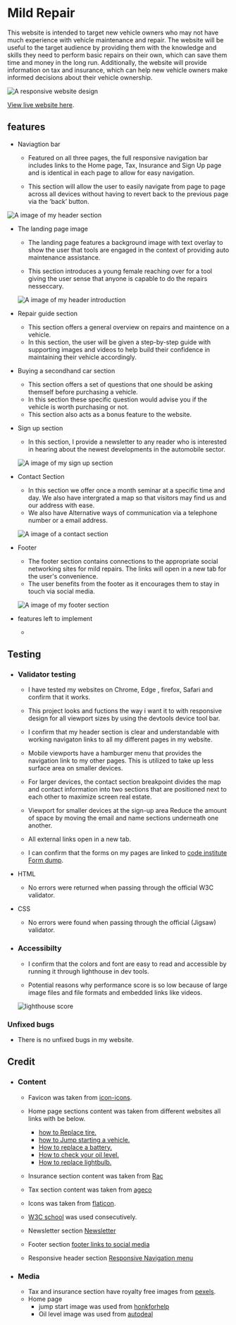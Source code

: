# Mild Repair

This website is intended to target new vehicle owners who may not have much experience with vehicle maintenance and repair. The website will be useful to the target audience by providing them with the knowledge and skills they need to perform basic repairs on their own, which can save them time and money in the long run. Additionally, the website will provide information on tax and insurance, which can help new vehicle owners make informed decisions about their vehicle ownership.

![A responsive website design](assets/images/am-i-responsive.png)

[View live website here](https://jadey1223.github.io/The-fundamental-manual-for-maintaining-and-repairing-cars/).

features
-

* Naviagtion bar
 
    - Featured on all three pages, the full responsive navigation bar includes links to the Home page, Tax, Insurance and Sign Up page and is identical in each page to allow for easy navigation.

    - This section will allow the user to easily navigate from page to page across all devices without having to revert back to the previous page via the ‘back’ button.
    
![A image of my header section](assets/images/header-screenshot.png)

* The landing page image
    
    - The landing page features a background image with text overlay to show the user that tools are engaged in the context of providing auto maintenance assistance.

    - This section introduces a young female reaching over for a tool giving the user sense that anyone is capable to do the repairs nesseccary.

    ![A image of my header introduction](assets/images/landing-page.PNG)

* Repair guide section
    
    -  This section offers a general overview on 
    repairs and maintence on a vehicle.
    -  In this section, the user will be given a step-by-step guide with supporting images and videos to help build their confidence in maintaining their vehicle accordingly.

    <!-- ![A image of my 1st repair section](assets/images/Repair-car.png) -->
    
* Buying a secondhand car section

    - This section offers a set of questions that one should be asking themself before purchasing a vehicle.
    - In this section these specific question would advise you if the vehicle is worth purchasing or not.
    - This section also acts as a bonus feature to the website.
<!-- 
    ![A image of my buy a second hand guide](assets/images/Buying-secondhand.png) -->

* Sign up section

    - In this section, I provide a newsletter to any reader who is interested in hearing about the newest developments in the automobile sector.

    ![A image of my sign up section](assets/images/Sign-up-section.png)

* Contact Section
    
    - In this section we offer once a month seminar at a specific time and day. We also have intergrated a map so that visitors may find us and our address with ease.
    - We also have Alternative ways of communication via a telephone number or a email address.

    ![A image of a contact section](assets/images/contact-info.png)

*  Footer

    - The footer section contains connections to the appropriate social networking sites for mild repairs. The links will open in a new tab for the user's convenience.
    - The user benefits from the footer as it encourages them to stay in touch via social media.

    ![A image of my footer section](assets/images/footer.png)

* features left to implement

    - 

 ## Testing
 

* ### Validator testing 

    - I have tested my websites on Chrome, Edge , firefox, Safari and confirm that it works.

    - This project looks and fuctions the way i want it to with responsive design for all viewport sizes by using the devtools device tool bar.

    - I confirm that my header section is clear and understandable with working navigaton links to all my different pages in my website.

    - Mobile viewports have a hamburger menu that provides the navigation link to my other pages. This is utilized to take up less surface area on smaller devices.

    - For larger devices, the contact section breakpoint divides the map and contact information into two sections that are positioned next to each other to maximize screen real estate.

    - Viewport for smaller devices at the sign-up area Reduce the amount of space by moving the email and name sections underneath one another.

    - All external links open in a new tab.

    - I can confirm that the forms on my pages are linked to [code institute Form dump](https://formdump.codeinstitute.net).

* HTML   
    - No errors were returned when passing through the official W3C validator.

* CSS
    - No errors were found when passing through the official (Jigsaw) validator.

 * ### Accessibilty

    - I confirm that the colors and font are easy to read and accessible by running it through lighthouse in dev tools.

    - Potential reasons why performance score is so low because of large image files and file formats and embedded links like videos.

    ![lighthouse score](assets/images/ligthhouse.png)

### Unfixed bugs

- There is no unfixed bugs in my website.

## Credit

* ### Content

    - Favicon was taken from [icon-icons](https://icon-icons.com/download/151981/PNG/32/).

    - Home page sections content was taken from different websites all links with be below.
        - [how to Replace tire.](https://www.theaa.com/breakdown-cover/advice/car-maintenance-tips)
        - [how to Jump starting a vehicle.](https://www.towtruckservicedc.com/how-jump-start-car-step-by-step-guide/)
        - [How to replace a battery.](https://www.driving.co.uk/car-clinic/haynes-how-to/how-change-car-battery/)
        - [How to check your oil level.](https://www.halfords.com/motoring/how-to-guides/check-and-top-up-your-oil-level-guide.html)
        - [How to replace lightbulb.](https://www.halfords.com/motoring/how-to-guides/how-to-change-a-car-headlight-bulb.html)

    - Insurance section content was taken from [Rac](https://www.rac.co.uk/insurance/car-insurance/guides/what-is-car-insurance)
    
    - Tax section content was taken from [ageco](https://www.ageco.co.uk/useful-articles/car/everything-you-need-to-know-about-vehicle-tax-and-insurance/#:~:text=You%20can%20tax%20your%20vehicle,recent%20DVLA%20reminder%20letter%20)

    - Icons was taken from [flaticon](https://www.rac.co.uk/insurance/car-insurance/guides/what-is-car-insurance).

    - [W3C school](https://www.w3schools.com/) was used consecutively.

    - Newsletter section
[Newsletter](https://www.youtube.com/watch?v=hjMKP9Kqkh8)

    - Footer section
[footer links to social media](https://www.youtube.com/watch?v=nkZz9DOBzBI)

    - Responsive header section
[Responsive Navigation menu](https://www.youtube.com/watch?v=yE9DLIoDwCg)


* ### Media 

    - Tax and insurance section have royalty free images from [pexels](https://www.pexels.com/).
    - Home page 
        - jump start image was used from [honkforhelp](https://www.honkforhelp.com/explore/2016/printable-jumpstart-guide/)
        - Oil level image was used from [autodeal](https://www.autodeal.com.ph/articles/car-features/how-check-your-cars-oil-level)





